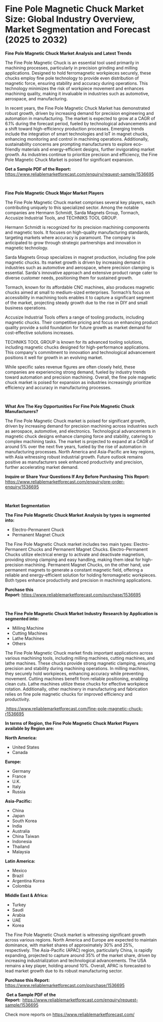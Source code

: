 <p><h1>Fine Pole Magnetic Chuck Market Size: Global Industry Overview, Market Segmentation and Forecast (2025 to 2032)</h1></p><p><strong>Fine Pole Magnetic Chuck Market Analysis and Latest Trends</strong></p>
<p><p>The Fine Pole Magnetic Chuck is an essential tool used primarily in machining processes, particularly in precision grinding and milling applications. Designed to hold ferromagnetic workpieces securely, these chucks employ fine pole technology to provide even distribution of magnetic force, ensuring stability and accuracy during operations. This technology minimizes the risk of workpiece movement and enhances machining quality, making it invaluable in industries such as automotive, aerospace, and manufacturing.</p><p>In recent years, the Fine Pole Magnetic Chuck Market has demonstrated robust growth, driven by increasing demand for precision engineering and automation in manufacturing. The market is expected to grow at a CAGR of 6.1% during the forecast period, fueled by technological advancements and a shift toward high-efficiency production processes. Emerging trends include the integration of smart technologies and IoT in magnet chucks, enhancing monitoring and control in machining operations. Additionally, sustainability concerns are prompting manufacturers to explore eco-friendly materials and energy-efficient designs, further invigorating market growth. As industries continue to prioritize precision and efficiency, the Fine Pole Magnetic Chuck Market is poised for significant expansion.</p></p>
<p><strong>Get a Sample PDF of the Report:&nbsp;</strong> <a href="https://www.reliablemarketforecast.com/enquiry/request-sample/1536695?utm_campaign=3194&utm_medium=2&utm_source=Github&utm_content=ia&utm_term=11042025&utm_id=fine-pole-magnetic-chuck">https://www.reliablemarketforecast.com/enquiry/request-sample/1536695</a></p>
<p>&nbsp;</p>
<p><strong>Fine Pole Magnetic Chuck Major Market Players</strong></p>
<p><p>The Fine Pole Magnetic Chuck market comprises several key players, each contributing uniquely to this specialized sector. Among the notable companies are Hermann Schmidt, Sarda Magnets Group, Tormach, Accusize Industrial Tools, and TECHNIKS TOOL GROUP.</p><p>Hermann Schmidt is recognized for its precision machining components and magnetic tools. It focuses on high-quality manufacturing standards, targeting markets where accuracy is paramount. The company is anticipated to grow through strategic partnerships and innovation in magnetic technology.</p><p>Sarda Magnets Group specializes in magnet production, including fine pole magnetic chucks. Its market growth is driven by increasing demand in industries such as automotive and aerospace, where precision clamping is essential. Sarda's innovative approach and extensive product range cater to diverse customer needs, positioning them for sustained growth.</p><p>Tormach, known for its affordable CNC machines, also produces magnetic chucks aimed at small to medium-sized enterprises. Tormach’s focus on accessibility in machining tools enables it to capture a significant segment of the market, projecting steady growth due to the rise in DIY and small business operations.</p><p>Accusize Industrial Tools offers a range of tooling products, including magnetic chucks. Their competitive pricing and focus on enhancing product quality provide a solid foundation for future growth as market demand for cost-effective solutions increases.</p><p>TECHNIKS TOOL GROUP is known for its advanced tooling solutions, including magnetic chucks designed for high-performance applications. This company's commitment to innovation and technological advancement positions it well for growth in an evolving market.</p><p>While specific sales revenue figures are often closely held, these companies are experiencing strong demand, fueled by industry trends toward automation and precision machining. Overall, the fine pole magnetic chuck market is poised for expansion as industries increasingly prioritize efficiency and accuracy in manufacturing processes.</p></p>
<p>&nbsp;</p>
<p><strong>What Are The Key Opportunities For Fine Pole Magnetic Chuck Manufacturers?</strong></p>
<p><p>The Fine Pole Magnetic Chuck market is poised for significant growth, driven by increasing demand for precision machining across industries such as aerospace, automotive, and electronics. Technological advancements in magnetic chuck designs enhance clamping force and stability, catering to complex machining tasks. The market is projected to expand at a CAGR of around 5% over the next five years, fueled by the rise of automation in manufacturing processes. North America and Asia-Pacific are key regions, with Asia witnessing robust industrial growth. Future outlook remains positive as manufacturers seek enhanced productivity and precision, further accelerating market demand.</p></p>
<p><strong>Inquire or Share Your Questions If Any Before Purchasing This Report:</strong> <a href="https://www.reliablemarketforecast.com/enquiry/pre-order-enquiry/1536695?utm_campaign=3194&utm_medium=2&utm_source=Github&utm_content=ia&utm_term=11042025&utm_id=fine-pole-magnetic-chuck">https://www.reliablemarketforecast.com/enquiry/pre-order-enquiry/1536695</a></p>
<p>&nbsp;</p>
<p><strong>Market Segmentation</strong></p>
<p><strong>The Fine Pole Magnetic Chuck Market Analysis by types is segmented into:</strong></p>
<p><ul><li>Electro-Permanent Chuck</li><li>Permanent Magnet Chuck</li></ul></p>
<p><p>The Fine Pole Magnetic Chuck market includes two main types: Electro-Permanent Chucks and Permanent Magnet Chucks. Electro-Permanent Chucks utilize electrical energy to activate and deactivate magnetism, providing strong clamping and easy handling, making them ideal for high-precision machining. Permanent Magnet Chucks, on the other hand, use permanent magnets to generate a constant magnetic field, offering a reliable and energy-efficient solution for holding ferromagnetic workpieces. Both types enhance productivity and precision in machining applications.</p></p>
<p><strong>Purchase this Report:&nbsp;</strong><a href="https://www.reliablemarketforecast.com/purchase/1536695?utm_campaign=3194&utm_medium=2&utm_source=Github&utm_content=ia&utm_term=11042025&utm_id=fine-pole-magnetic-chuck">https://www.reliablemarketforecast.com/purchase/1536695</a></p>
<p>&nbsp;</p>
<p><strong>The Fine Pole Magnetic Chuck Market Industry Research by Application is segmented into:</strong></p>
<p><ul><li>Milling Machine</li><li>Cutting Machines</li><li>Lathe Machines</li><li>Others</li></ul></p>
<p><p>The Fine Pole Magnetic Chuck market finds important applications across various machining tools, including milling machines, cutting machines, and lathe machines. These chucks provide strong magnetic clamping, ensuring precision and stability during machining operations. In milling machines, they securely hold workpieces, enhancing accuracy while preventing movement. Cutting machines benefit from reliable positioning, enabling clean cuts. Lathe machines utilize these chucks for effective workpiece rotation. Additionally, other machinery in manufacturing and fabrication relies on fine pole magnetic chucks for improved efficiency and productivity.</p></p>
<p><a href="https://www.reliablemarketforecast.com/fine-pole-magnetic-chuck-r1536695?utm_campaign=3194&utm_medium=2&utm_source=Github&utm_content=ia&utm_term=11042025&utm_id=fine-pole-magnetic-chuck">&nbsp;https://www.reliablemarketforecast.com/fine-pole-magnetic-chuck-r1536695</a></p>
<p><strong>In terms of Region, the Fine Pole Magnetic Chuck Market Players available by Region are:</strong></p>
<p>
    <p> <strong> North America: </strong>
        <ul>
            <li>United States</li>
            <li>Canada</li>
        </ul>
        </p> 
    <p> <strong> Europe: </strong>
        <ul>
            <li>Germany</li>
            <li>France</li>
            <li>U.K.</li>
            <li>Italy</li>
            <li>Russia</li>
        </ul>
        </p> 
    <p> <strong> Asia-Pacific: </strong>
        <ul>
            <li>China</li>
            <li>Japan</li>
            <li>South Korea</li>
            <li>India</li>
            <li>Australia</li>
            <li>China Taiwan</li>
            <li>Indonesia</li>
            <li>Thailand</li>
            <li>Malaysia</li>
        </ul>
        </p> 
    <p> <strong> Latin America: </strong>
        <ul>
            <li>Mexico</li>
            <li>Brazil</li>
            <li>Argentina Korea</li>
            <li>Colombia</li>
        </ul>
        </p> 
    <p> <strong> Middle East & Africa: </strong>
        <ul>
            <li>Turkey</li>
            <li>Saudi</li>
            <li>Arabia</li>
            <li>UAE</li>
            <li>Korea</li>
        </ul>
    </p>
    </p>
<p><p>The Fine Pole Magnetic Chuck market is witnessing significant growth across various regions. North America and Europe are expected to maintain dominance, with market shares of approximately 30% and 25%, respectively. The Asia-Pacific (APAC) region, particularly China, is rapidly expanding, projected to capture around 35% of the market share, driven by increasing industrialization and technological advancements. The USA remains a key player, holding around 10%. Overall, APAC is forecasted to lead market growth due to its robust manufacturing sector.</p></p>
<p><strong>Purchase this Report: </strong><a href="https://www.reliablemarketforecast.com/purchase/1536695?utm_campaign=3194&utm_medium=2&utm_source=Github&utm_content=ia&utm_term=11042025&utm_id=fine-pole-magnetic-chuck">https://www.reliablemarketforecast.com/purchase/1536695</a></p>
<p>&nbsp;<strong>Get a Sample PDF of the Report:&nbsp;&nbsp;</strong><a href="https://www.reliablemarketforecast.com/enquiry/request-sample/1536695?utm_campaign=3194&utm_medium=2&utm_source=Github&utm_content=ia&utm_term=11042025&utm_id=fine-pole-magnetic-chuck">https://www.reliablemarketforecast.com/enquiry/request-sample/1536695</a></p>
<p><strong></strong></p>
<p>Check more reports on <a href="https://www.reliablemarketforecast.com/?utm_campaign=3194&utm_medium=2&utm_source=Github&utm_content=ia&utm_term=11042025&utm_id=fine-pole-magnetic-chuck">https://www.reliablemarketforecast.com/</a></p>